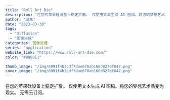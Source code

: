 ```yaml
---
title: "Roll Art Die"
description: "在您的苹果硅设备上稳定扩散。 仅使用文本生成 AI 图稿。将您的梦想艺术品变为现实。 无需云订阅。 "
author: "瑞东"
date: "2023-03-30"
tags:
  - "Diffusion"
  - "图像生成"
categories: 图像处理
series: "application"
website_link: "https://www.roll-art-die.com/"
color: "#008DE1"

thumb_image: "/img/8091f4b3cdf7dae678ab166d827ef847.png"
cover_image: "/img/8091f4b3cdf7dae678ab166d827ef847.png"
---
```


在您的苹果硅设备上稳定扩散。 仅使用文本生成 AI 图稿。将您的梦想艺术品变为现实。 无需云订阅。 